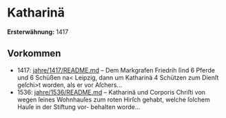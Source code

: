 # Katharinä

**Ersterwähnung:** 1417

## Vorkommen
- 1417: [jahre/1417/README.md](../jahre/1417/README.md) – Dem Markgrafen Friedrih ſind 6 Pferde und 6
Schüßen na< Leipzig, dann um Katharinä 4 Schützen
zum Dienſt geſchi>t worden, als er vor Aſchers...
- 1536: [jahre/1536/README.md](../jahre/1536/README.md) – Katharinä und
Corporis Chriſti von wegen ſeines Wohnhauſes zum roten
Hirſch gehabt, welche ſolchem Hauſe in der Stiftung vor-
behalten worde...
